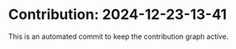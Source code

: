 # Contribution: 2024-12-23-13-41
This is an automated commit to keep the contribution graph active.
